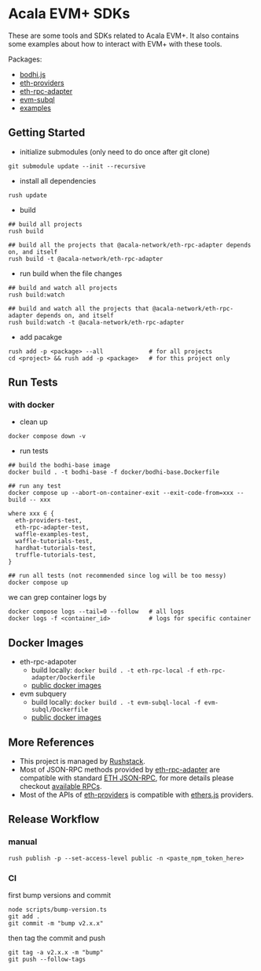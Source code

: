 # Acala EVM+ SDKs
These are some tools and SDKs related to Acala EVM+. It also contains some examples about how to interact with EVM+ with these tools.

Packages:
- [bodhi.js](./bodhi)
- [eth-providers](./eth-providers)
- [eth-rpc-adapter](./eth-rpc-adapter)
- [evm-subql](./evm-subql)
- [examples](./examples)

## Getting Started
- initialize submodules (only need to do once after git clone)
```
git submodule update --init --recursive
```

- install all dependencies
```
rush update
```

- build
```
## build all projects
rush build 

## build all the projects that @acala-network/eth-rpc-adapter depends on, and itself
rush build -t @acala-network/eth-rpc-adapter
```

- run build when the file changes
```
## build and watch all projects
rush build:watch

## build and watch all the projects that @acala-network/eth-rpc-adapter depends on, and itself
rush build:watch -t @acala-network/eth-rpc-adapter
```

- add pacakge
```
rush add -p <package> --all             # for all projects
cd <project> && rush add -p <package>   # for this project only
```

## Run Tests
### with docker
- clean up
```
docker compose down -v
```

- run tests
```
## build the bodhi-base image
docker build . -t bodhi-base -f docker/bodhi-base.Dockerfile

## run any test
docker compose up --abort-on-container-exit --exit-code-from=xxx --build -- xxx

where xxx ∈ {
  eth-providers-test,
  eth-rpc-adapter-test,
  waffle-examples-test,
  waffle-tutorials-test,
  hardhat-tutorials-test,
  truffle-tutorials-test,
}

## run all tests (not recommended since log will be too messy)
docker compose up
```

we can grep container logs by
```
docker compose logs --tail=0 --follow   # all logs
docker logs -f <container_id>           # logs for specific container
```

## Docker Images
- eth-rpc-adapoter
  - build locally: `docker build . -t eth-rpc-local -f eth-rpc-adapter/Dockerfile`
  - [public docker images](https://hub.docker.com/r/acala/eth-rpc-adapter/tags)
- evm subquery
  - build locally: `docker build . -t evm-subql-local -f evm-subql/Dockerfile`
  - [public docker images](https://hub.docker.com/r/acala/evm-subql/tags)

## More References
- This project is managed by [Rushstack](https://github.com/microsoft/rushstack).
- Most of JSON-RPC methods provided by [eth-rpc-adapter](./eth-rpc-adapter/) are compatible with standard [ETH JSON-RPC](https://ethereum.org/en/developers/docs/apis/json-rpc/), for more details please checkout [available RPCs](./eth-rpc-adapter/README.md#available-rpcs).
- Most of the APIs of [eth-providers](./eth-providers/) is compatible with [ethers.js](https://docs.ethers.io/v5/single-page/) providers.

## Release Workflow
### manual
```
rush publish -p --set-access-level public -n <paste_npm_token_here>
```

### CI
first bump versions and commit
```
node scripts/bump-version.ts
git add .
git commit -m "bump v2.x.x"
```

then tag the commit and push
```
git tag -a v2.x.x -m "bump"
git push --follow-tags
```


